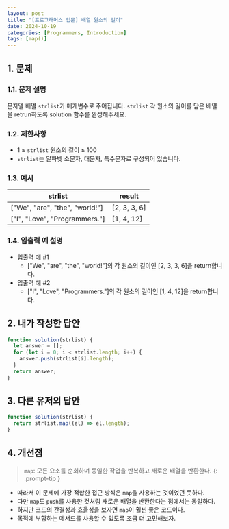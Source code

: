 ```yaml
---
layout: post
title: "[프로그래머스 입문] 배열 원소의 길이"
date: 2024-10-19
categories: [Programmers, Introduction]
tags: [map()]
---
```


## 1. 문제

### 1.1. 문제 설명

문자열 배열 `strlist`가 매개변수로 주어집니다. `strlist` 각 원소의 길이를 담은 배열을 retrun하도록 solution 함수를 완성해주세요.

### 1.2. 제한사항

- 1 ≤ `strlist` 원소의 길이 ≤ 100
- `strlist`는 알파벳 소문자, 대문자, 특수문자로 구성되어 있습니다.

### 1.3. 예시

<table>
  <thead>
    <tr>
      <th>strlist</th>
      <th>result</th>
    </tr>
  </thead>
  <tbody>
    <tr>
      <td>["We", "are", "the", "world!"]</td>
      <td>[2, 3, 3, 6]</td>
    </tr>
    <tr>
      <td>["I", "Love", "Programmers."]</td>
      <td>[1, 4, 12]</td>
    </tr>
  </tbody>
</table>

### 1.4. 입출력 예 설명

- 입출력 예 #1
  - ["We", "are", "the", "world!"]의 각 원소의 길이인 [2, 3, 3, 6]을 return합니다.
- 입출력 예 #2
  - ["I", "Love", "Programmers."]의 각 원소의 길이인 [1, 4, 12]을 return합니다.

## 2. 내가 작성한 답안

```javascript
function solution(strlist) {
  let answer = [];
  for (let i = 0; i < strlist.length; i++) {
    answer.push(strlist[i].length);
  }
  return answer;
}
```

## 3. 다른 유저의 답안

```javascript
function solution(strlist) {
  return strlist.map((el) => el.length);
}
```

## 4. 개선점

> `map`: 모든 요소를 순회하며 동일한 작업을 반복하고 새로운 배열을 반환한다.
{: .prompt-tip }

- 따라서 이 문제에 가장 적합한 접근 방식은 `map`을 사용하는 것이었던 듯하다.
- 다만 `map`도 `push`를 사용한 것처럼 새로운 배열을 반환한다는 점에서는 동일하다.
- 하지만 코드의 간결성과 효율성을 보자면 `map`이 훨씬 좋은 코드이다.
- 목적에 부합하는 메서드를 사용할 수 있도록 조금 더 고민해보자.

